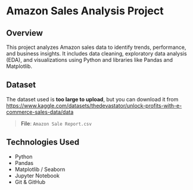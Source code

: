 # Amazon Sales Analysis Project

## Overview
This project analyzes Amazon sales data to identify trends, performance, and business insights. It includes data cleaning, exploratory data analysis (EDA), and visualizations using Python and libraries like Pandas and Matplotlib.


## Dataset
The dataset used is **too large to upload**, but you can download it from https://www.kaggle.com/datasets/thedevastator/unlock-profits-with-e-commerce-sales-data/data

> **File**: `Amazon Sale Report.csv`  

## Technologies Used
- Python
- Pandas
- Matplotlib / Seaborn
- Jupyter Notebook
- Git & GitHub
